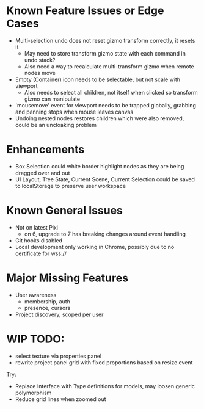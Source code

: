 # Known Feature Issues or Edge Cases

* Multi-selection undo does not reset gizmo transform correctly, it resets it
    - May need to store transform gizmo state with each command in undo stack?
    - Also need a way to recalculate multi-transform gizmo when remote nodes move
* Empty (Container) icon needs to be selectable, but not scale with viewport
    - Also needs to select all children, not itself when clicked so transform gizmo can manipulate
* 'mousemove' event for viewport needs to be trapped globally, grabbing and panning stops when mouse leaves canvas
* Undoing nested nodes restores children which were also removed, could be an uncloaking problem

# Enhancements

* Box Selection could white border highlight nodes as they are being dragged over and out
* UI Layout, Tree State, Current Scene, Current Selection could be saved to localStorage to preserve user workspace

# Known General Issues

* Not on latest Pixi
    - on 6, upgrade to 7 has breaking changes around event handling
* Git hooks disabled
* Local development only working in Chrome, possibly due to no certificate for wss://

# Major Missing Features

* User awareness
    - membership, auth
    - presence, cursors
* Project discovery, scoped per user

# WIP TODO:

* select texture via properties panel
* rewrite project panel grid with fixed proportions based on resize event

Try:
* Replace Interface with Type definitions for models, may loosen generic polymorphism
* Reduce grid lines when zoomed out
